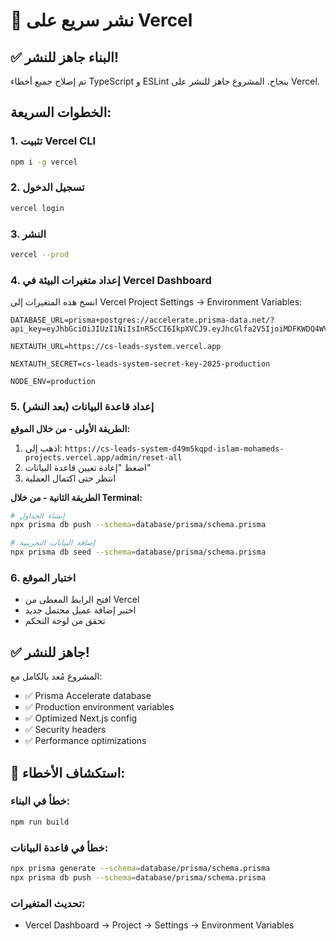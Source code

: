 # 🚀 نشر سريع على Vercel

## ✅ البناء جاهز للنشر!

تم إصلاح جميع أخطاء TypeScript و ESLint بنجاح. المشروع جاهز للنشر على Vercel.

## الخطوات السريعة:

### 1. تثبيت Vercel CLI
```bash
npm i -g vercel
```

### 2. تسجيل الدخول
```bash
vercel login
```

### 3. النشر
```bash
vercel --prod
```

### 4. إعداد متغيرات البيئة في Vercel Dashboard

انسخ هذه المتغيرات إلى Vercel Project Settings → Environment Variables:

```
DATABASE_URL=prisma+postgres://accelerate.prisma-data.net/?api_key=eyJhbGciOiJIUzI1NiIsInR5cCI6IkpXVCJ9.eyJhcGlfa2V5IjoiMDFKWDQ4WVRHUlFHTTdRSkRBRDdKNTQ5UkgiLCJ0ZW5hbnRfaWQiOiJhNjk5MGU4MDA2ZTFlYTNlNjdjYWM4OWU4NzFjODcwOWE3YmM1YTQ5OTY0OWIyNmQyZjIzNDZkZDBhNTIyNGMyIiwiaW50ZXJuYWxfc2VjcmV0IjoiNmNiNGIyMDItMTc2Yi00MGYyLTliMTktYjM0ODk2YzNhNzQ5In0.H7x2PP49S3lUC4yDDDyQIOsolNoGog5PEduQHSAGfr4

NEXTAUTH_URL=https://cs-leads-system.vercel.app

NEXTAUTH_SECRET=cs-leads-system-secret-key-2025-production

NODE_ENV=production
```

### 5. إعداد قاعدة البيانات (بعد النشر)

**الطريقة الأولى - من خلال الموقع:**
1. اذهب إلى: `https://cs-leads-system-d49m5kqpd-islam-mohameds-projects.vercel.app/admin/reset-all`
2. اضغط "إعادة تعيين قاعدة البيانات"
3. انتظر حتى اكتمال العملية

**الطريقة الثانية - من خلال Terminal:**
```bash
# إنشاء الجداول
npx prisma db push --schema=database/prisma/schema.prisma

# إضافة البيانات التجريبية
npx prisma db seed --schema=database/prisma/schema.prisma
```

### 6. اختبار الموقع

- افتح الرابط المعطى من Vercel
- اختبر إضافة عميل محتمل جديد
- تحقق من لوحة التحكم

## ✅ جاهز للنشر!

المشروع مُعد بالكامل مع:
- ✅ Prisma Accelerate database
- ✅ Production environment variables
- ✅ Optimized Next.js config
- ✅ Security headers
- ✅ Performance optimizations

## 🔧 استكشاف الأخطاء:

### خطأ في البناء:
```bash
npm run build
```

### خطأ في قاعدة البيانات:
```bash
npx prisma generate --schema=database/prisma/schema.prisma
npx prisma db push --schema=database/prisma/schema.prisma
```

### تحديث المتغيرات:
- Vercel Dashboard → Project → Settings → Environment Variables
